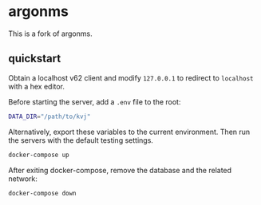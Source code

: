 # argonms

This is a fork of argonms.

## quickstart

Obtain a localhost v62 client and modify `127.0.0.1` to redirect to `localhost`
with a hex editor.

Before starting the server, add a `.env` file to the root:

```bash
DATA_DIR="/path/to/kvj"
```

Alternatively, export these variables to the current environment. Then run the
servers with the default testing settings.

```bash
docker-compose up
```

After exiting docker-compose, remove the database and the related network:

```bash
docker-compose down
```
